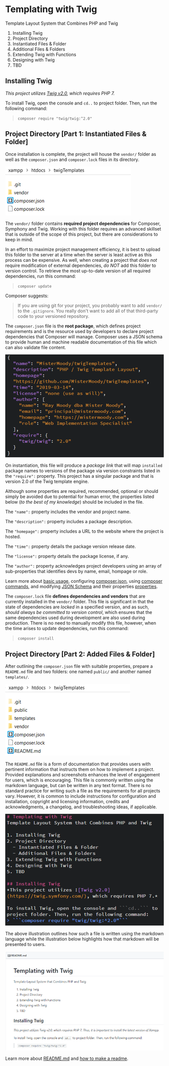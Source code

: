 # Templating with Twig
Template Layout System that Combines PHP and Twig

1. Installing Twig
2. Project Directory 
  1.  Instantiated Files & Folder
  2.  Additional Files & Folders
3. Extending Twig with Functions
4. Designing with Twig
5. TBD

## Installing Twig
*This project utilizes [Twig v2.0](https://twig.symfony.com/), which requires PHP 7.*

To install Twig, open the console and ```cd..``` to  project folder. Then, run the following command:
> ```composer require "twig/twig:^2.0"```


## Project Directory [Part 1: Instantiated Files & Folder]
Once installation is complete, the project will house the ```vendor/``` folder as well as the ```composer.json``` and ```composer.lock``` files in its directory. 

![Main Directory](public/img/mainDIR.png)

The ```vendor/``` folder contains **required project dependencies** for Composer, Symphony and Twig. Working with this folder requires an advanced skillset that is outside of the scope of this project, but there are considerations to keep in mind. 

In an effort to maximize project management efficiency, it is best to upload this folder to the server at a time when the server is least active as this process can be expensive. As well, when creating a project that *does not* require modification of external dependencies, *do NOT* add this folder to version control. To retrieve the most up-to-date version of all required dependencies, run this command:
> ```composer update```

Composer suggests:
> If you are using git for your project, you probably want to add ```vendor/``` to the ```.gitignore```. You really don't want to add all of that third-party code to your versioned repository.

The ```composer.json``` file is the **root package**, which defines project requirements and is the resource used by developers to declare project dependencies that Composer will manage. Composer uses a JSON schema to provide human and machine readable documentation of this file which can also validate file content.

![composer.json](public/img/composerJSON.png)

On instantiation, this file will produce a *package link* that will map ```installed``` package names to versions of the package via version constraints listed in the ```"require":``` property. This project has a singular package and that is version 2.0 of the Twig template engine.

Although some properties are required, recommended, optional or should simply be avoided due to potential for human error, the properties listed below (*to the best of my knowledge*) should be included in the file.

The ```"name":``` property includes the vendor and project name.

The ```"description":``` property includes a package description.

The ```"homepage":``` property includes a URL to the website where the project is hosted.

The ```"time":``` property details the package version release date.

The ```"license":``` property details the package license, if any.

The ```"author":``` property acknowledges project developers using an array of sub-properties that identifies devs by name, email, hompage or role.

Learn more about [basic usage](https://getcomposer.org/doc/01-basic-usage.md), configuring [composer.json](https://getcomposer.org/doc/04-schema.md), using [composer commands](https://composer.json.jolicode.com/), and modifying [JSON Schema](http://json-schema.org) and their properties [properties](https://getcomposer.org/doc/04-schema.md#properties).

The ```composer.lock``` file **defines dependencies and vendors** that are currently installed in the ```vendor/``` folder. This file is significant in that the state of dependencies are *locked* in a specified version, and as such, *should always be committed to version control*, which ensures that the same dependencies used during development are also used during production. There is no need to manually modify this file, however, when the time arises to update dependencies, run this command:
>```composer install```



## Project Directory [Part 2: Added Files & Folder]
After outlining the ```composer.json``` file with suitable properties, prepare a ```README.md``` file and two folders: one named ```public/``` and another named ```templates/```.

![Project Directory](public/img/projectDIR.png)

The ```README.md``` file is a form of documentation that provides users with pertinent information that instructs them on how to implement a project. Provided explanations and screenshots enhances the level of engagement for users, which is encouraging. This file is commonly written using the markdown language, but can be written in any text format. There is no standard practice for writing such a file as the requirements for all projects vary. However, it is common to include instructions for configuration and installation, copyright and licensing information, credits and acknowledgments, a changelog, and troubleshooting ideas, if applicable. 

![README.md](public/img/readme.png)

The above illustration outlines how such a file is written using the markdown language while the illustration below highlights how that markdown will be presented to users. 

![README.md](public/img/readme2.png)

Learn more about [README.md](https://en.wikipedia.org/wiki/README) and [how to make a readme](https://makeareadme.com).


<!--
The ```public/``` folder
The ```templates/``` folder
After install, setup a ```public/``` folder to contain the content that will be *viewable* by users. At the start of any project, you will require an ```index.php``` file, an ```.htaccess``` file, a ```css/``` folder and an ```img/``` folder.
Next, setup a ```templates/``` folders to hold ```.twig``` template files, which are *extendable components* of the ```base.twig``` file, which is the singular-template that *contains the `<html>` structure for the site*.
-->